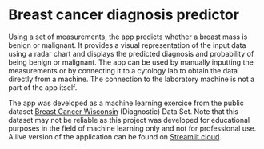 # Breast cancer diagnosis predictor 
Using a set of measurements, the app predicts whether a breast mass is benign or malignant. It provides a visual representation of the input data using a radar chart and displays the predicted diagnosis and probability of being benign or malignant. The app can be used by manually inputting the measurements or by connecting it to a cytology lab to obtain the data directly from a machine. The connection to the laboratory machine is not a part of the app itself.

The app was developed as a machine learning exercice from the public dataset [Breast Cancer Wisconsin](https://alejandro-ao-streamlit-cancer-predict-appmain-uitjy1.streamlit.app/) (Diagnostic) Data Set. Note that this dataset may not be reliable as this project was developed for educational purposes in the field of machine learning only and not for professional use.
A live version of the application can be found on [Streamlit cloud](https://cancerpredict.streamlit.app/).
